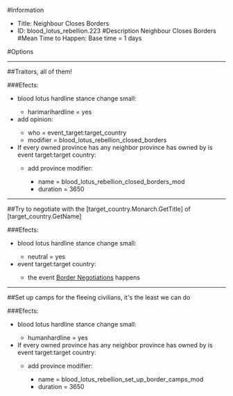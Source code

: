 #Information
 - Title: Neighbour Closes Borders
 - ID: blood_lotus_rebellion.223
#Description
Neighbour Closes Borders
#Mean Time to Happen:
Base time = 1 days

#Options

___
##Traitors, all of them!

###Efects:<ul><li>blood lotus hardline stance change small:</li><ul><li>harimarihardline = yes</li></ul><li>add opinion:</li><ul><li>who = event_target:target_country</li><li>modifier = blood_lotus_rebellion_closed_borders</li></ul><li>If every owned province has any neighbor province has owned by is event target:target country:</li><ul><li>add province modifier:</li><ul><li>name = blood_lotus_rebellion_closed_borders_mod</li><li>duration = 3650</li></ul></ul></ul>

___
##Try to negotiate with the [target_country.Monarch.GetTitle] of [target_country.GetName]

###Efects:<ul><li>blood lotus hardline stance change small:</li><ul><li>neutral = yes</li></ul><li>event target:target country:</li><ul><li>the event [Border Negotiations](../events/border_negotiations.md) happens</li></ul></ul>

___
##Set up camps for the fleeing civilians, it's the least we can do

###Efects:<ul><li>blood lotus hardline stance change small:</li><ul><li>humanhardline = yes</li></ul><li>If every owned province has any neighbor province has owned by is event target:target country:</li><ul><li>add province modifier:</li><ul><li>name = blood_lotus_rebellion_set_up_border_camps_mod</li><li>duration = 3650</li></ul></ul></ul>
